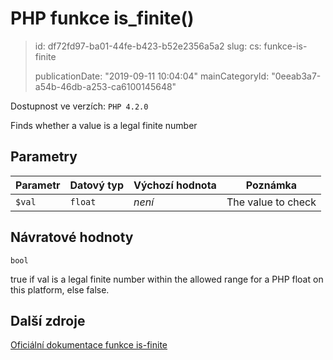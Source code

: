 PHP funkce is_finite()
======================

> id: df72fd97-ba01-44fe-b423-b52e2356a5a2
> slug:
> 	cs: funkce-is-finite
>
> publicationDate: "2019-09-11 10:04:04"
> mainCategoryId: "0eeab3a7-a54b-46db-a253-ca6100145648"

Dostupnost ve verzích: `PHP 4.2.0`

Finds whether a value is a legal finite number


Parametry
--------------

| Parametr | Datový typ | Výchozí hodnota | Poznámka |
|-----|-----|-----|-----|
| `$val` | `float` | *není* | The value to check |


Návratové hodnoty
----------------

`bool`

true if val is a legal finite
number within the allowed range for a PHP float on this platform,
else false.

Další zdroje
------------

[Oficiální dokumentace funkce is-finite](https://www.php.net/manual/en/function.is-finite.php)
